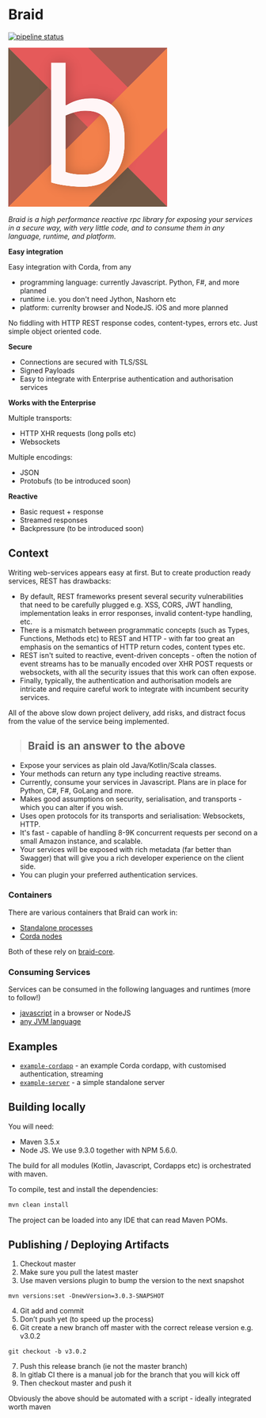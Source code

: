 # Braid

[![pipeline status](https://gitlab.com/bluebank/braid/badges/master/pipeline.svg)](https://gitlab.com/bluebank/braid/commits/master)

![logo](art/logo-small.png) 

_Braid is a high performance reactive rpc library for exposing your services in a secure way, with very little code, and to consume them in any language, runtime, and platform._

**Easy integration**

Easy integration with Corda, from any
 
* programming language: currently Javascript. Python, F#, and more planned
* runtime i.e. you don't need Jython, Nashorn etc
* platform: currenlty browser and NodeJS. iOS and more planned

No fiddling with HTTP REST response codes, content-types, errors etc.
Just simple object oriented code.

**Secure**

* Connections are secured with TLS/SSL
* Signed Payloads
* Easy to integrate with Enterprise authentication and authorisation services

**Works with the Enterprise**

Multiple transports: 

* HTTP XHR requests (long polls etc)
* Websockets

Multiple encodings:

* JSON
* Protobufs (to be introduced soon)

**Reactive**

* Basic request + response
* Streamed responses
* Backpressure (to be introduced soon)
 
## Context

Writing web-services appears easy at first. But to create production ready services, REST has drawbacks:

* By default, REST frameworks present several security vulnerabilities that need to be carefully plugged e.g. XSS, CORS, JWT handling, implementation leaks in error responses, invalid content-type handling, etc.
* There is a mismatch between programmatic concepts (such as Types, Functions, Methods etc) to REST and HTTP - with far too great an emphasis on the semantics of HTTP return codes, content types etc.
* REST isn't suited to reactive, event-driven concepts - often the notion of event streams has to be manually encoded over XHR POST requests or websockets, with all the security issues that this work can often expose.
* Finally, typically, the authentication and authorisation models are intricate and require careful work to integrate with incumbent security services.

All of the above slow down project delivery, add risks, and distract focus from the value of the service being implemented. 

> ## Braid is an answer to the above

* Expose your services as plain old Java/Kotlin/Scala classes.
* Your methods can return any type including reactive streams.
* Currently, consume your services in Javascript. Plans are in place for Python, C#, F#, GoLang and more.
* Makes good assumptions on security, serialisation, and transports - which you can alter if you wish.
* Uses open protocols for its transports and serialisation: Websockets, HTTP.
* It's fast - capable of handling 8-9K concurrent requests per second on a small Amazon instance, and scalable.
* Your services will be exposed with rich metadata (far better than Swagger) that will give you a rich developer experience on the client side.
* You can plugin your preferred authentication services.

### Containers

There are various containers that Braid can work in:
 
* [Standalone processes](braid-standalone-server)
* [Corda nodes](braid-corda)

Both of these rely on [braid-core](braid-core).

### Consuming Services 

Services can be consumed in the following languages and runtimes (more to follow!)

* [javascript](braid-client-js) in a browser or NodeJS
* [any JVM language](braid-client)

## Examples

* [`example-cordapp`](examples/example-cordapp) - an example Corda cordapp, with customised authentication, streaming
* [`example-server`](examples/example-server) - a simple standalone server 


## Building locally

You will need:

* Maven 3.5.x
* Node JS. We use 9.3.0 together with NPM 5.6.0.


The build for all modules (Kotlin, Javascript, Cordapps etc) is orchestrated with maven.

To compile, test and install the dependencies:

```bash
mvn clean install
```

The project can be loaded into any IDE that can read Maven POMs.

## Publishing / Deploying Artifacts

1. Checkout master
2. Make sure you pull the latest master
3. Use maven versions plugin to bump the version to the next snapshot

```
mvn versions:set -DnewVersion=3.0.3-SNAPSHOT
```

4. Git add and commit 
5. Don’t push yet (to speed up the process)
6. Git create a new branch off master with the correct release version e.g. v3.0.2

```
git checkout -b v3.0.2
```

7. Push this release branch (ie not the master branch)
8. In gitlab CI there is a manual job for the branch that you will kick off
9. Then checkout master and push it

Obviously the above should be automated with a script - ideally integrated worth maven

